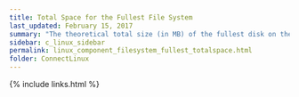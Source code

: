```yaml
---
title: Total Space for the Fullest File System
last_updated: February 15, 2017
summary: "The theoretical total size (in MB) of the fullest disk on the Linux host."
sidebar: c_linux_sidebar
permalink: linux_component_filesystem_fullest_totalspace.html
folder: ConnectLinux
---
```


{% include links.html %}
